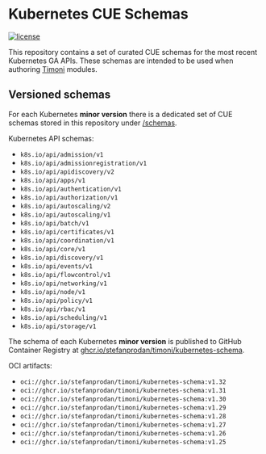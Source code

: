 # Kubernetes CUE Schemas

[![license](https://img.shields.io/github/license/stefanprodan/kubernetes-cue-schema.svg)](https://github.com/stefanprodan/kubernetes-cue-schema/blob/main/LICENSE)

This repository contains a set of curated CUE schemas for the most recent Kubernetes GA APIs.
These schemas are intended to be used when authoring [Timoni](https://github.com/stefanprodan/timoni) modules.

## Versioned schemas

For each Kubernetes **minor version** there is a dedicated set of CUE schemas stored in this repository
under [/schemas](https://github.com/stefanprodan/kubernetes-cue-schema/tree/main/schemas).

Kubernetes API schemas:

- `k8s.io/api/admission/v1`
- `k8s.io/api/admissionregistration/v1`
- `k8s.io/api/apidiscovery/v2`
- `k8s.io/api/apps/v1`
- `k8s.io/api/authentication/v1`
- `k8s.io/api/authorization/v1`
- `k8s.io/api/autoscaling/v2`
- `k8s.io/api/autoscaling/v1`
- `k8s.io/api/batch/v1`
- `k8s.io/api/certificates/v1`
- `k8s.io/api/coordination/v1`
- `k8s.io/api/core/v1`
- `k8s.io/api/discovery/v1`
- `k8s.io/api/events/v1`
- `k8s.io/api/flowcontrol/v1`
- `k8s.io/api/networking/v1`
- `k8s.io/api/node/v1`
- `k8s.io/api/policy/v1`
- `k8s.io/api/rbac/v1`
- `k8s.io/api/scheduling/v1`
- `k8s.io/api/storage/v1`

The schema of each Kubernetes **minor version** is published to GitHub Container Registry at
[ghcr.io/stefanprodan/timoni/kubernetes-schema](https://github.com/stefanprodan/kubernetes-cue-schema/pkgs/container/timoni%2Fkubernetes-schema).

OCI artifacts:

- `oci://ghcr.io/stefanprodan/timoni/kubernetes-schema:v1.32`
- `oci://ghcr.io/stefanprodan/timoni/kubernetes-schema:v1.31`
- `oci://ghcr.io/stefanprodan/timoni/kubernetes-schema:v1.30`
- `oci://ghcr.io/stefanprodan/timoni/kubernetes-schema:v1.29`
- `oci://ghcr.io/stefanprodan/timoni/kubernetes-schema:v1.28`
- `oci://ghcr.io/stefanprodan/timoni/kubernetes-schema:v1.27`
- `oci://ghcr.io/stefanprodan/timoni/kubernetes-schema:v1.26`
- `oci://ghcr.io/stefanprodan/timoni/kubernetes-schema:v1.25`
